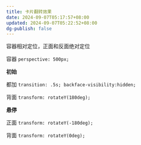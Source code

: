 ```yaml
---
title: 卡片翻转效果
date: 2024-09-07T05:17:57+08:00
updated: 2024-09-07T05:22:52+08:00
dg-publish: false
---
```


容器相对定位，正面和反面绝对定位

容器 `perspective: 500px;`

**初始**

都加 `transition: .5s; backface-visibility:hidden;`

背面 `transform: rotateY(180deg);`

**悬停**

正面 `transform: rotateY(-180deg);`

背面 `transform: rotateY(0deg);`
